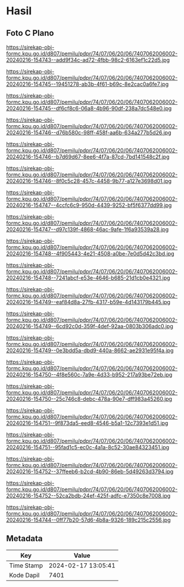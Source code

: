 # Hasil

## Foto C Plano

https://sirekap-obj-formc.kpu.go.id/d807/pemilu/pdpr/74/07/06/20/06/7407062006002-20240216-154743--add9f34c-ad72-4fbb-98c2-6163ef1c22d5.jpg

https://sirekap-obj-formc.kpu.go.id/d807/pemilu/pdpr/74/07/06/20/06/7407062006002-20240216-154745--19451278-ab3b-4f61-b69c-8e2cac0a6fe7.jpg

https://sirekap-obj-formc.kpu.go.id/d807/pemilu/pdpr/74/07/06/20/06/7407062006002-20240216-154745--df6cf8c6-06a8-4b96-90df-238a7dc548e0.jpg

https://sirekap-obj-formc.kpu.go.id/d807/pemilu/pdpr/74/07/06/20/06/7407062006002-20240216-154746--d76b580c-98ff-458f-aa6b-634a277b5d26.jpg

https://sirekap-obj-formc.kpu.go.id/d807/pemilu/pdpr/74/07/06/20/06/7407062006002-20240216-154746--b7d69d67-8ee6-4f7a-87cd-7bd141548c2f.jpg

https://sirekap-obj-formc.kpu.go.id/d807/pemilu/pdpr/74/07/06/20/06/7407062006002-20240216-154746--8f0c5c28-457c-4458-9b77-a127e3698d01.jpg

https://sirekap-obj-formc.kpu.go.id/d807/pemilu/pdpr/74/07/06/20/06/7407062006002-20240216-154747--4ccfc6c9-950d-4439-9252-bf5f6377dd99.jpg

https://sirekap-obj-formc.kpu.go.id/d807/pemilu/pdpr/74/07/06/20/06/7407062006002-20240216-154747--d97c139f-4868-46ac-9afe-1f6a93539a28.jpg

https://sirekap-obj-formc.kpu.go.id/d807/pemilu/pdpr/74/07/06/20/06/7407062006002-20240216-154748--4f905443-4e21-4508-a0be-7e0d5d42c3bd.jpg

https://sirekap-obj-formc.kpu.go.id/d807/pemilu/pdpr/74/07/06/20/06/7407062006002-20240216-154748--7241abcf-e53e-4646-b685-21d1cb0e4321.jpg

https://sirekap-obj-formc.kpu.go.id/d807/pemilu/pdpr/74/07/06/20/06/7407062006002-20240216-154749--eaf84d8a-27fb-4317-b59e-4d143179b445.jpg

https://sirekap-obj-formc.kpu.go.id/d807/pemilu/pdpr/74/07/06/20/06/7407062006002-20240216-154749--6cd92c0d-359f-4def-92aa-0803b306adc0.jpg

https://sirekap-obj-formc.kpu.go.id/d807/pemilu/pdpr/74/07/06/20/06/7407062006002-20240216-154749--0e3bdd5a-dbd9-440a-8662-ae2931e95f4a.jpg

https://sirekap-obj-formc.kpu.go.id/d807/pemilu/pdpr/74/07/06/20/06/7407062006002-20240216-154750--4f8e560c-7a9e-4d33-b952-217a93be72eb.jpg

https://sirekap-obj-formc.kpu.go.id/d807/pemilu/pdpr/74/07/06/20/06/7407062006002-20240216-154750--25c746c8-debc-478a-90e7-dff983a45260.jpg

https://sirekap-obj-formc.kpu.go.id/d807/pemilu/pdpr/74/07/06/20/06/7407062006002-20240216-154751--9f873da5-eed8-4546-b5a1-12c7393e1d51.jpg

https://sirekap-obj-formc.kpu.go.id/d807/pemilu/pdpr/74/07/06/20/06/7407062006002-20240216-154751--95fad1c5-ec0c-4a1a-8c52-30ae84323451.jpg

https://sirekap-obj-formc.kpu.go.id/d807/pemilu/pdpr/74/07/06/20/06/7407062006002-20240216-154752--37ffeeb6-b2cd-4b90-86eb-5d49263d3794.jpg

https://sirekap-obj-formc.kpu.go.id/d807/pemilu/pdpr/74/07/06/20/06/7407062006002-20240216-154752--52ca2bdb-24ef-425f-adfc-e7350c8e7008.jpg

https://sirekap-obj-formc.kpu.go.id/d807/pemilu/pdpr/74/07/06/20/06/7407062006002-20240216-154744--0ff77b20-57d6-4b8a-9326-189c215c2556.jpg


## Metadata

| Key        | Value               |
| ---------- | ------------------- |
| Time Stamp | 2024-02-17 13:05:41 |
| Kode Dapil | 7401                |



